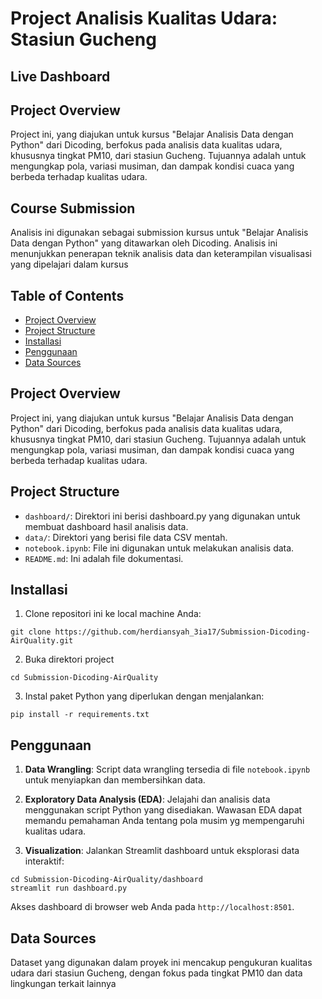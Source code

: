 # Project Analisis Kualitas Udara: Stasiun Gucheng

## Live Dashboard


## Project Overview
Project ini, yang diajukan untuk kursus "Belajar Analisis Data dengan Python" dari Dicoding, berfokus pada analisis data kualitas udara, khususnya tingkat PM10, dari stasiun Gucheng. Tujuannya adalah untuk mengungkap pola, variasi musiman, dan dampak kondisi cuaca yang berbeda terhadap kualitas udara.

## Course Submission
Analisis ini digunakan sebagai submission kursus untuk "Belajar Analisis Data dengan Python" yang ditawarkan oleh Dicoding. Analisis ini menunjukkan penerapan teknik analisis data dan keterampilan visualisasi yang dipelajari dalam kursus

## Table of Contents
- [Project Overview](#project-overview)
- [Project Structure](#project-structure)
- [Installasi](#installasi)
- [Penggunaan](#penggunaan)
- [Data Sources](#data-sources)

## Project Overview
Project ini, yang diajukan untuk kursus "Belajar Analisis Data dengan Python" dari Dicoding, berfokus pada analisis data kualitas udara, khususnya tingkat PM10, dari stasiun Gucheng. Tujuannya adalah untuk mengungkap pola, variasi musiman, dan dampak kondisi cuaca yang berbeda terhadap kualitas udara.

## Project Structure
- `dashboard/`: Direktori ini berisi dashboard.py yang digunakan untuk membuat dashboard hasil analisis data.
- `data/`: Direktori yang berisi file data CSV mentah.
- `notebook.ipynb`: File ini digunakan untuk melakukan analisis data.
- `README.md`: Ini adalah file dokumentasi.

## Installasi
1. Clone repositori ini ke local machine Anda:
```
git clone https://github.com/herdiansyah_3ia17/Submission-Dicoding-AirQuality.git
```
2. Buka direktori project
```
cd Submission-Dicoding-AirQuality
```
3. Instal paket Python yang diperlukan dengan menjalankan:
```
pip install -r requirements.txt
```

## Penggunaan
1. **Data Wrangling**: Script data wrangling tersedia di file `notebook.ipynb` untuk menyiapkan dan membersihkan data.

2. **Exploratory Data Analysis (EDA)**: Jelajahi dan analisis data menggunakan script Python yang disediakan. Wawasan EDA dapat memandu pemahaman Anda tentang pola musim yg mempengaruhi kualitas udara.

3. **Visualization**: Jalankan Streamlit dashboard untuk eksplorasi data interaktif:

```
cd Submission-Dicoding-AirQuality/dashboard
streamlit run dashboard.py
```
Akses dashboard di browser web Anda pada `http://localhost:8501`.

## Data Sources
Dataset yang digunakan dalam proyek ini mencakup pengukuran kualitas udara dari stasiun Gucheng, dengan fokus pada tingkat PM10 dan data lingkungan terkait lainnya
